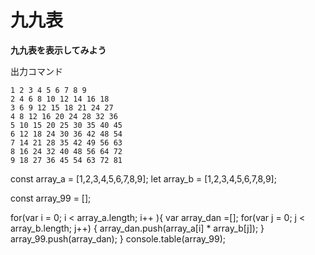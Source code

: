 # 九九表


**九九表を表示してみよう**

出力コマンド
```
1 2 3 4 5 6 7 8 9
2 4 6 8 10 12 14 16 18
3 6 9 12 15 18 21 24 27
4 8 12 16 20 24 28 32 36
5 10 15 20 25 30 35 40 45
6 12 18 24 30 36 42 48 54
7 14 21 28 35 42 49 56 63
8 16 24 32 40 48 56 64 72
9 18 27 36 45 54 63 72 81
```

const array_a = [1,2,3,4,5,6,7,8,9];
let array_b = [1,2,3,4,5,6,7,8,9];

const array_99 = [];

for(var i = 0; i < array_a.length; i++ ){
    var array_dan =[];
    for(var j = 0; j < array_b.length; j++) {
        array_dan.push(array_a[i] * array_b[j]);
    }
    array_99.push(array_dan);
}
console.table(array_99);